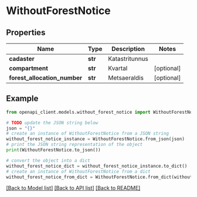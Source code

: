 # WithoutForestNotice


## Properties

Name | Type | Description | Notes
------------ | ------------- | ------------- | -------------
**cadaster** | **str** | Katastritunnus | 
**compartment** | **str** | Kvartal | [optional] 
**forest_allocation_number** | **str** | Metsaeraldis | [optional] 

## Example

```python
from openapi_client.models.without_forest_notice import WithoutForestNotice

# TODO update the JSON string below
json = "{}"
# create an instance of WithoutForestNotice from a JSON string
without_forest_notice_instance = WithoutForestNotice.from_json(json)
# print the JSON string representation of the object
print(WithoutForestNotice.to_json())

# convert the object into a dict
without_forest_notice_dict = without_forest_notice_instance.to_dict()
# create an instance of WithoutForestNotice from a dict
without_forest_notice_from_dict = WithoutForestNotice.from_dict(without_forest_notice_dict)
```
[[Back to Model list]](../README.md#documentation-for-models) [[Back to API list]](../README.md#documentation-for-api-endpoints) [[Back to README]](../README.md)


